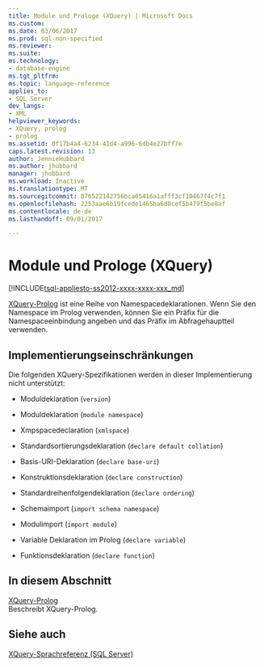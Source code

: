 ```yaml
---
title: Module und Prologe (XQuery) | Microsoft Docs
ms.custom: 
ms.date: 03/06/2017
ms.prod: sql-non-specified
ms.reviewer: 
ms.suite: 
ms.technology:
- database-engine
ms.tgt_pltfrm: 
ms.topic: language-reference
applies_to:
- SQL Server
dev_langs:
- XML
helpviewer_keywords:
- XQuery, prolog
- prolog
ms.assetid: 0f17b4a4-6234-41d4-a996-6db4e27bff7e
caps.latest.revision: 13
author: JennieHubbard
ms.author: jhubbard
manager: jhubbard
ms.workload: Inactive
ms.translationtype: MT
ms.sourcegitcommit: 876522142756bca05416a1afff3cf10467f4c7f1
ms.openlocfilehash: 2253aae6b19fcede1465ba6d0cef5b479f5be8af
ms.contentlocale: de-de
ms.lasthandoff: 09/01/2017

---
```

# <a name="modules-and-prologs-xquery"></a>Module und Prologe (XQuery)
[!INCLUDE[tsql-appliesto-ss2012-xxxx-xxxx-xxx_md](../includes/tsql-appliesto-ss2012-xxxx-xxxx-xxx-md.md)]

  [XQuery-Prolog](../xquery/modules-and-prologs-xquery-prolog.md) ist eine Reihe von Namespacedeklarationen. Wenn Sie den Namespace im Prolog verwenden, können Sie ein Präfix für die Namespaceeinbindung angeben und das Präfix im Abfragehauptteil verwenden.  
  
## <a name="implementation-limitations"></a>Implementierungseinschränkungen  
 Die folgenden XQuery-Spezifikationen werden in dieser Implementierung nicht unterstützt:  
  
-   Moduldeklaration (`version`)  
  
-   Moduldeklaration (`module namespace`)  
  
-   Xmpspacedeclaration (`xmlspace`)  
  
-   Standardsortierungsdeklaration (`declare default collation`)  
  
-   Basis-URI-Deklaration (`declare base-uri`)  
  
-   Konstruktionsdeklaration (`declare construction`)  
  
-   Standardreihenfolgendeklaration (`declare ordering`)  
  
-   Schemaimport (`import schema namespace`)  
  
-   Modulimport (`import module`)  
  
-   Variable Deklaration im Prolog (`declare variable`)  
  
-   Funktionsdeklaration (`declare function`)  
  
## <a name="in-this-section"></a>In diesem Abschnitt  
 [XQuery-Prolog](../xquery/modules-and-prologs-xquery-prolog.md)  
 Beschreibt XQuery-Prolog.  
  
## <a name="see-also"></a>Siehe auch  
 [XQuery-Sprachreferenz &#40;SQL Server&#41;](../xquery/xquery-language-reference-sql-server.md)  
  
  

